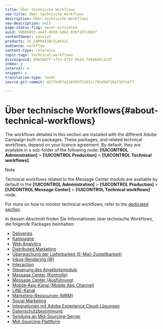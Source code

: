```yaml
---
title: Über technische Workflows
seo-title: Über technische Workflows
description: Über technische Workflows
seo-description: null
page-status-flag: never-activated
uuid: 60b66853-ae4f-458d-bd62-076f2d7c965f
contentOwner: sauviat
products: SG_CAMPAIGN/CLASSIC
audience: workflow
content-type: reference
topic-tags: technical-workflows
discoiquuid: 0d65d47f-1f51-4757-8b1d-7d4a8ddc3c97
index: y
internal: n
snippet: y
translation-type: tm+mt
source-git-commit: d2ffbd97a22839975293cc792d59f1ba73b7c877

---
```



# Über technische Workflows{#about-technical-workflows}

The workflows detailed in this section are installed with the different Adobe Campaign built-in packages. These packages, and related technical workflows, depend on your licence agreement. By default, they are available in a sub-folder of the following node: **[!UICONTROL Administration]** > **[!UICONTROL Production]** > **[!UICONTROL Technical workflows]**.

>[!NOTE]
>
>Technical workflows related to the Message Center module are available by default in the **[!UICONTROL Administration]** > **[!UICONTROL Production]** > **[!UICONTROL Message Center]** > **[!UICONTROL Technical workflows]** node.

For more on how to monitor technical workflows, refer to the [dedicated section](../../workflow/using/monitoring-technical-workflows.md).

In diesem Abschnitt finden Sie Informationen über technische Workflows, die folgende Packages beinhalten:

* [Deliveries](../../workflow/using/deliveries.md)
* [Kampagne](../../workflow/using/campaign.md)
* [Web Analytics](../../workflow/using/web-analytics.md)
* [Distributed Marketing](../../workflow/using/distributed-marketing.md)
* [Überwachung der Lieferbarkeit (E-Mail-Zustellbarkeit)](../../workflow/using/email-deliverability.md)
* [Inbox-Rendering (IR)](../../workflow/using/inbox-rendering.md)
* [Interaction](../../workflow/using/interaction.md)
* [Steuerung des Angebotsmoduls](../../workflow/using/control-of-offer-engine.md)
* [Message Center (Kontrolle)](../../workflow/using/message-center--control-.md)
* [Message Center (Ausführung)](../../workflow/using/message-center--execution-.md)
* [Mobile-App-Kanal (Mobile App Channel)](../../workflow/using/mobile-app-channel.md)
* [LINE-Kanal](../../workflow/using/line-channel.md)
* [Marketing-Ressourcen (MRM)](../../workflow/using/marketing-resources--mrm-.md)
* [Social Marketing](../../workflow/using/social-marketing.md)
* [Integrationen mit Adobe Experience Cloud-Lösungen](../../workflow/using/integrations-with-adobe-experience-cloud-solutions.md)
* [Datenschutzbestimmung](../../workflow/using/general-data-protection-regulation--gdpr-.md)
* [Sendung an Mid-Sourcing-Server](../../workflow/using/transfer-to-mid-sourcing.md)
* [Mid-Sourcing-Plattform](../../workflow/using/mid-sourcing-platform.md)
